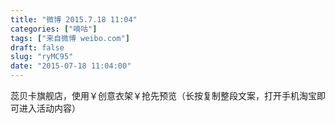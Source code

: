 ```yaml
---
title: "微博 2015.7.18 11:04"
categories: ["嘀咕"]
tags: ["来自微博 weibo.com"]
draft: false
slug: "ryMC95"
date: "2015-07-18 11:04:00"
---
```


<p>蕊贝卡旗舰店，使用￥创意衣架￥抢先预览（长按复制整段文案，打开手机淘宝即可进入活动内容）  ​​​​</p>
